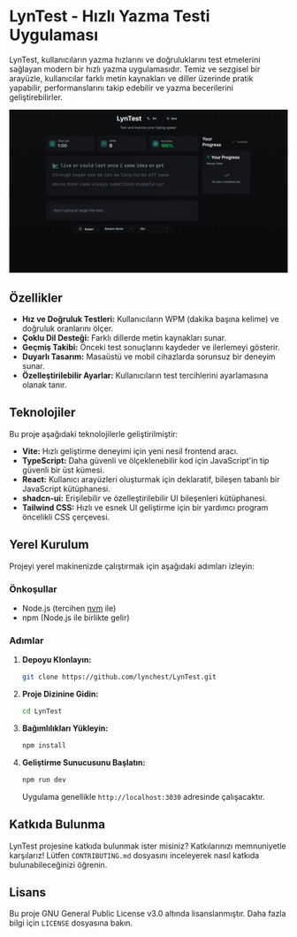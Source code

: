 # LynTest - Hızlı Yazma Testi Uygulaması

LynTest, kullanıcıların yazma hızlarını ve doğruluklarını test etmelerini sağlayan modern bir hızlı yazma uygulamasıdır. Temiz ve sezgisel bir arayüzle, kullanıcılar farklı metin kaynakları ve diller üzerinde pratik yapabilir, performanslarını takip edebilir ve yazma becerilerini geliştirebilirler.

![LynTest Ana Ekranı](assets/homescreen.png)

## Özellikler

- **Hız ve Doğruluk Testleri:** Kullanıcıların WPM (dakika başına kelime) ve doğruluk oranlarını ölçer.
- **Çoklu Dil Desteği:** Farklı dillerde metin kaynakları sunar.
- **Geçmiş Takibi:** Önceki test sonuçlarını kaydeder ve ilerlemeyi gösterir.
- **Duyarlı Tasarım:** Masaüstü ve mobil cihazlarda sorunsuz bir deneyim sunar.
- **Özelleştirilebilir Ayarlar:** Kullanıcıların test tercihlerini ayarlamasına olanak tanır.

## Teknolojiler

Bu proje aşağıdaki teknolojilerle geliştirilmiştir:

- **Vite:** Hızlı geliştirme deneyimi için yeni nesil frontend aracı.
- **TypeScript:** Daha güvenli ve ölçeklenebilir kod için JavaScript'in tip güvenli bir üst kümesi.
- **React:** Kullanıcı arayüzleri oluşturmak için deklaratif, bileşen tabanlı bir JavaScript kütüphanesi.
- **shadcn-ui:** Erişilebilir ve özelleştirilebilir UI bileşenleri kütüphanesi.
- **Tailwind CSS:** Hızlı ve esnek UI geliştirme için bir yardımcı program öncelikli CSS çerçevesi.

## Yerel Kurulum

Projeyi yerel makinenizde çalıştırmak için aşağıdaki adımları izleyin:

### Önkoşullar

- Node.js (tercihen [nvm](https://github.com/nvm-sh/nvm#installing-and-updating) ile)
- npm (Node.js ile birlikte gelir)

### Adımlar

1.  **Depoyu Klonlayın:**
    ```sh
    git clone https://github.com/lynchest/LynTest.git
    ```

2.  **Proje Dizinine Gidin:**
    ```sh
    cd LynTest
    ```

3.  **Bağımlılıkları Yükleyin:**
    ```sh
    npm install
    ```

4.  **Geliştirme Sunucusunu Başlatın:**
    ```sh
    npm run dev
    ```
    Uygulama genellikle `http://localhost:3030` adresinde çalışacaktır.

## Katkıda Bulunma

LynTest projesine katkıda bulunmak ister misiniz? Katkılarınızı memnuniyetle karşılarız! Lütfen `CONTRIBUTING.md` dosyasını inceleyerek nasıl katkıda bulunabileceğinizi öğrenin.

## Lisans

Bu proje GNU General Public License v3.0 altında lisanslanmıştır. Daha fazla bilgi için `LICENSE` dosyasına bakın.
